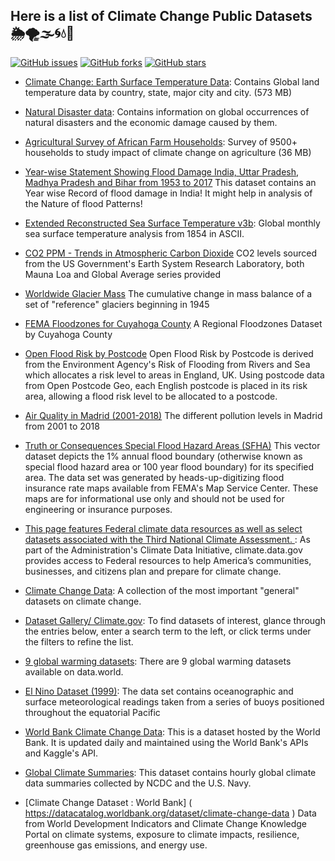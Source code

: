 ## Here is a list of Climate Change Public Datasets  🌦🌪🌫🌀💧🌊

[![GitHub issues](https://img.shields.io/github/issues/OpenFloodAI/Climate-Change-Datasets)](https://github.com/OpenFloodAI/Climate-Change-Datasets/issues) 
[![GitHub forks](https://img.shields.io/github/forks/OpenFloodAI/Climate-Change-Datasets)](https://github.com/OpenFloodAI/Climate-Change-Datasets/network/members) 
[![GitHub stars](https://img.shields.io/github/stars/OpenFloodAI/Climate-Change-Datasets)](https://github.com/OpenFloodAI/Climate-Change-Datasets/stargazers)

* [Climate Change: Earth Surface Temperature Data](https://www.kaggle.com/berkeleyearth/climate-change-earth-surface-temperature-data): Contains Global land temperature data by country, state, major city and city. (573 MB)

* [Natural Disaster data](https://www.kaggle.com/dataenergy/natural-disaster-data): Contains information on global occurrences of natural disasters and the economic damage caused by them.

* [Agricultural Survey of African Farm Households](https://www.kaggle.com/crawford/agricultural-survey-of-african-farm-households): Survey of 9500+ households to study impact of climate change on agriculture (36 MB)

* [Year-wise Statement Showing Flood Damage India, Uttar Pradesh, Madhya Pradesh and Bihar from 1953 to 2017](https://data.gov.in/resources/year-wise-statement-showing-flood-damage-india-uttar-pradesh-madhya-pradesh-and-bihar-1953) 
This dataset contains an Year wise Record of flood damage in India! It might help in analysis of the Nature of flood Patterns!

* [Extended Reconstructed Sea Surface Temperature v3b](ncdc.noaa.gov/data-access/marineocean-data/extended-reconstructed-sea-surface-temperature-ersst-v3b): Global monthly sea surface temperature analysis from 1854 in ASCII.

* [CO2 PPM - Trends in Atmospheric Carbon Dioxide](http://datahub.io/core/co2-ppm) CO2 levels sourced from the US Government's Earth System Research Laboratory, both Mauna Loa and Global Average series provided

* [Worldwide Glacier Mass](datahub.io/core/glacier-mass-balance#readme) The cumulative change in mass balance of a set of "reference" glaciers beginning in 1945

* [FEMA Floodzones for Cuyahoga County](https://data.world/smartcolumbusos/78602b25-9931-4984-bc85-fd87ef6cc9f8) A Regional Floodzones Dataset by Cuyahoga County

* [Open Flood Risk by Postcode](https://data.world/getthedata/open-flood-risk-by-postcode) Open Flood Risk by Postcode is derived from the Environment Agency's Risk of Flooding from Rivers and Sea which allocates a risk level to areas in England, UK. Using postcode data from Open Postcode Geo, each English postcode is placed in its risk area, allowing a flood risk level to be allocated to a postcode.

* [Air Quality in Madrid (2001-2018)](https://www.kaggle.com/decide-soluciones/air-quality-madrid) The different pollution levels in Madrid from 2001 to 2018

* [Truth or Consequences Special Flood Hazard Areas (SFHA)](https://catalog.data.gov/dataset/truth-or-consequences-special-flood-hazard-areas-sfha) This vector dataset depicts the 1% annual flood boundary (otherwise known as special flood hazard area or 100 year flood boundary) for its specified area. The data set was generated by heads-up-digitizing flood insurance rate maps available from FEMA's Map Service Center. These maps are for informational use only and should not be used for engineering or insurance purposes.

* [This page features Federal climate data resources as well as select datasets associated with the Third National Climate Assessment. ](https://www.globalchange.gov/browse/datasets): As part of the Administration's Climate Data Initiative, climate.data.gov provides access to Federal resources to help America’s communities, businesses, and citizens plan and prepare for climate change.

* [Climate Change Data](https://datahub.io/collections/climate-change): A collection of the most important "general" datasets on climate change.

* [Dataset Gallery/ Climate.gov](https://www.climate.gov/maps-data/datasets/formats/json): To find datasets of interest, glance through the entries below, enter a search term to the left, or click terms under the filters to refine the list.

* [9 global warming datasets](https://data.world/datasets/global-warming): There are 9 global warming datasets available on data.world.

* [El Nino Dataset (1999)](https://archive.ics.uci.edu/ml/datasets/El+Nino): The data set contains oceanographic and surface meteorological readings taken from a series of buoys positioned throughout the equatorial Pacific

* [World Bank Climate Change Data](https://www.kaggle.com/theworldbank/world-bank-climate-change-data): This is a dataset hosted by the World Bank. It is updated daily and maintained using the World Bank's APIs and Kaggle's API.

* [Global Climate Summaries](https://catalog.data.gov/dataset/global-climate-station-summaries): This dataset contains hourly global climate data summaries collected by NCDC and the U.S. Navy.

* [Climate Change Dataset : World Bank] ( https://datacatalog.worldbank.org/dataset/climate-change-data ) Data from World Development Indicators and Climate Change Knowledge Portal on climate systems, exposure to climate impacts, resilience, greenhouse gas emissions, and energy use.
